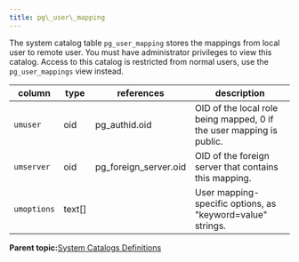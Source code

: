 ```yaml
---
title: pg\_user\_mapping 
---
```


The system catalog table `pg_user_mapping` stores the mappings from local user to remote user. You must have administrator privileges to view this catalog. Access to this catalog is restricted from normal users, use the `pg_user_mappings` view instead.

|column|type|references|description|
|------|----|----------|-----------|
|`umuser`|oid|pg\_authid.oid|OID of the local role being mapped, 0 if the user mapping is public.|
|`umserver`|oid|pg\_foreign\_server.oid|OID of the foreign server that contains this mapping.|
|`umoptions`|text\[\]| |User mapping-specific options, as "keyword=value" strings.|

**Parent topic:**[System Catalogs Definitions](../system_catalogs/catalog_ref-html.html)

